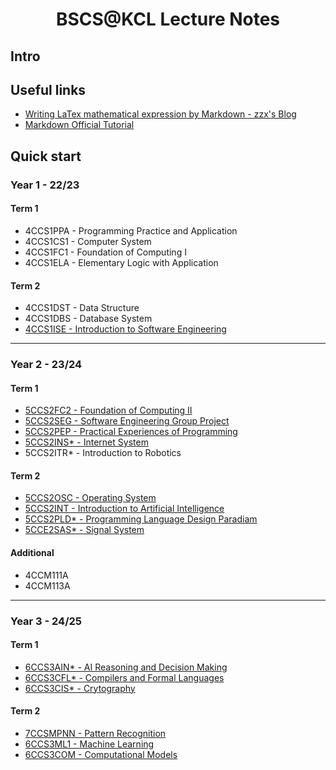 <h1 align="center"> BSCS@KCL Lecture Notes </h1>

## Intro



## Useful links
- [Writing LaTex mathematical expression by Markdown - zzx's Blog](http://home.ustc.edu.cn/~zzx2002/new/2021/08/04/mathjax/#!)
- [Markdown Official Tutorial](https://markdown.com.cn)

## Quick start

### Year 1 - 22/23
#### Term 1
- 4CCS1PPA - Programming Practice and Application
- 4CCS1CS1 - Computer System
- 4CCS1FC1 - Foundation of Computing I
- 4CCS1ELA - Elementary Logic with Application
#### Term 2
- 4CCS1DST - Data Structure
- 4CCS1DBS - Database System
- [4CCS1ISE - Introduction to Software Engineering](year1/4ccs1ise.md)

---

### Year 2 - 23/24

#### Term 1
- [5CCS2FC2 - Foundation of Computing II](year2/5ccs2fc2.md)
- [5CCS2SEG - Software Engineering Group Project](year2/5ccs2seg.md)
- [5CCS2PEP - Practical Experiences of Programming](year2/5ccs2pep.md) 
- [5CCS2INS* - Internet System](year2/5ccs2ins.md)
- 5CCS2ITR* - Introduction to Robotics

#### Term 2
- [5CCS2OSC - Operating System](year2/5ccs2osc.md)
- [5CCS2INT - Introduction to Artificial Intelligence](year2/5ccs2int.md)
- [5CCS2PLD* - Programming Language Design Paradiam](year2/5ccs2pld.md)
- [5CCE2SAS* - Signal System](year2/5cce2sas.md)

#### Additional
- 4CCM111A
- 4CCM113A

---

### Year 3 - 24/25

#### Term 1

- [6CCS3AIN* - AI Reasoning and Decision Making](year3/6ccs3ain.md)
- [6CCS3CFL* - Compilers and Formal Languages](year3/6ccs3cfl.md)
- [6CCS3CIS* - Crytography](year3/6ccs3cis.md)

#### Term 2

- [7CCSMPNN - Pattern Recognition](year3/7ccsmpnn)
- [6CCS3ML1 - Machine Learning](year3/6ccs3ml1)
- [6CCS3COM - Computational Models](year3/6ccs3com)